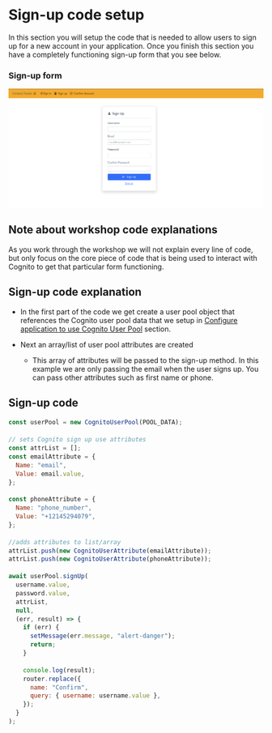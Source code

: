# Sign-up code setup

In this section you will setup the code that is needed to allow users to sign up for a new account in your application. Once you finish this section you have a completely functioning sign-up form that you see below.

### Sign-up form

![npm run](../docs/images/signup-form.png)

## Note about workshop code explanations

As you work through the workshop we will not explain every line of code, but only focus on the core piece of code that is being used to interact with Cognito to get that particular form functioning.

## Sign-up code explanation

- In the first part of the code we get create a user pool object that references the Cognito user pool data that we setup in [Configure application to use Cognito User Pool](CognitoConfig.md) section.
- Next an array/list of user pool attributes are created

  - This array of attributes will be passed to the sign-up method. In this example we are only passing the email when the user signs up. You can pass other attributes such as first name or phone.

## Sign-up code

```js
const userPool = new CognitoUserPool(POOL_DATA);

// sets Cognito sign up use attributes
const attrList = [];
const emailAttribute = {
  Name: "email",
  Value: email.value,
};

const phoneAttribute = {
  Name: "phone_number",
  Value: "+12145294079",
};

//adds attributes to list/array
attrList.push(new CognitoUserAttribute(emailAttribute));
attrList.push(new CognitoUserAttribute(phoneAttribute));

await userPool.signUp(
  username.value,
  password.value,
  attrList,
  null,
  (err, result) => {
    if (err) {
      setMessage(err.message, "alert-danger");
      return;
    }

    console.log(result);
    router.replace({
      name: "Confirm",
      query: { username: username.value },
    });
  }
);
```
